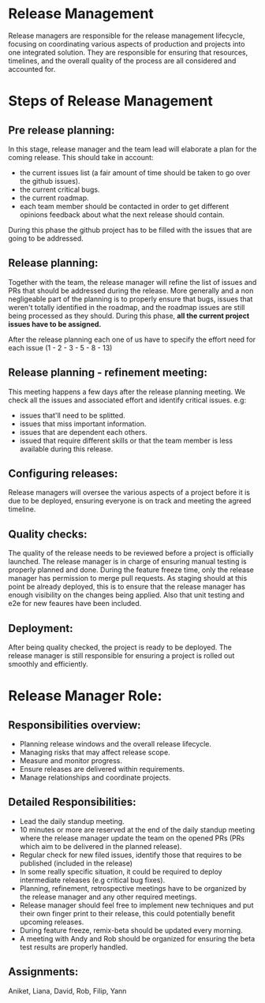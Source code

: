 # Release Management

Release managers are responsible for the release management lifecycle, focusing on coordinating various aspects of production and projects into one integrated solution. They are responsible for ensuring that resources, timelines, and the overall quality of the process are all considered and accounted for. 

# Steps of Release Management

## Pre release planning:
In this stage, release manager and the team lead will elaborate a plan for the coming release. 
This should take in account:
 - the current issues list (a fair amount of time should be taken to go over the github issues).
 - the current critical bugs.
 - the current roadmap.
 - each team member should be contacted in order to get different opinions feedback about what the next release should contain.

During this phase the github project has to be filled with the issues that are going to be addressed.

## Release planning: 
Together with the team, the release manager will refine the list of issues and PRs that should be addressed during the release.
More generally and a non negligeable part of the planning is to properly ensure that bugs, issues that weren't totally identified in the roadmap, and the roadmap issues are still being processed as they should.
During this phase, **all the current project issues have to be assigned.**

After the release planning each one of us have to specify the effort need for each issue (1 - 2 - 3 - 5 - 8 - 13)

## Release planning - refinement meeting:
This meeting happens a few days after the release planning meeting.
We check all the issues and associated effort and identify critical issues.
e.g:
 - issues that'll need to be splitted.
 - issues that miss important information.
 - issues that are dependent each others.
 - issued that require different skills or that the team member is less available during this release.

## Configuring releases: 
Release managers will oversee the various aspects of a project before it is due to be deployed, ensuring everyone is on track and meeting the agreed timeline.

## Quality checks:
The quality of the release needs to be reviewed before a project is officially launched.
The release manager is in charge of ensuring manual testing is properly planned and done.
During the feature freeze time, only the release manager has permission to merge pull requests. As staging should at this point be already deployed, this is to ensure that the release manager has enough visibility on the changes being applied.
Also that unit testing and e2e for new feaures have been included.

## Deployment: 
After being quality checked, the project is ready to be deployed. 
The release manager is still responsible for ensuring a project is rolled out smoothly and efficiently.

# Release Manager Role:

## Responsibilities overview:

 - Planning release windows and the overall release lifecycle.
 - Managing risks that may affect release scope.
 - Measure and monitor progress.
 - Ensure releases are delivered within requirements.
 - Manage relationships and coordinate projects.

## Detailed Responsibilities:

 - Lead the daily standup meeting.
 - 10 minutes or more are reserved at the end of the daily standup meeting where the release manager update the team on the opened PRs (PRs which aim to be delivered in the planned release). 
 - Regular check for new filed issues, identify those that requires to be published (included in the release)
 - In some really specific situation, it could be required to deploy intermediate releases (e.g critical bug fixes).
 - Planning, refinement, retrospective meetings have to be organized by the release manager and any other required meetings.
 - Release manager should feel free to implement new techniques and put their own finger print to their release, this could potentially benefit upcoming releases.
 - During feature freeze, remix-beta should be updated every morning.
 - A meeting with Andy and Rob should be organized for ensuring the beta test results are properly handled.

## Assignments:

Aniket, Liana, David, Rob, Filip, Yann
